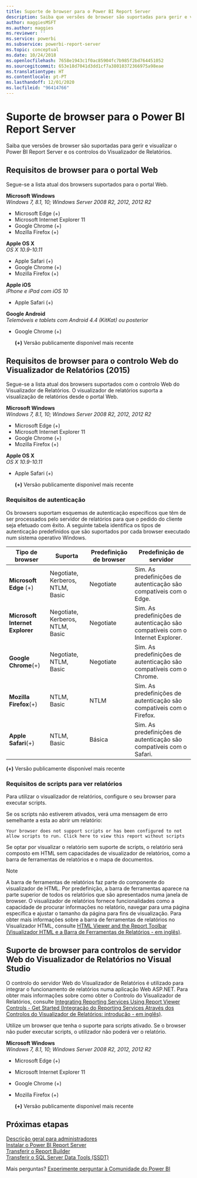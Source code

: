 ```yaml
---
title: Suporte de browser para o Power BI Report Server
description: Saiba que versões de browser são suportadas para gerir e visualizar o Power BI Report Server e os controlos do Visualizador de Relatórios.
author: maggiesMSFT
ms.author: maggies
ms.reviewer: ''
ms.service: powerbi
ms.subservice: powerbi-report-server
ms.topic: conceptual
ms.date: 10/24/2018
ms.openlocfilehash: 7658e1943c1f0ac85904fc7b985f2bd764451052
ms.sourcegitcommit: 653e18d7041d3dd1cf7a38010372366975a98eae
ms.translationtype: HT
ms.contentlocale: pt-PT
ms.lasthandoff: 12/01/2020
ms.locfileid: "96414766"
---
```

# <a name="browser-support-for-power-bi-report-server"></a>Suporte de browser para o Power BI Report Server
Saiba que versões de browser são suportadas para gerir e visualizar o Power BI Report Server e os controlos do Visualizador de Relatórios.

## <a name="browser-requirements-for-the-web-portal"></a>Requisitos de browser para o portal Web
Segue-se a lista atual dos browsers suportados para o portal Web.

**Microsoft Windows**  
*Windows 7, 8.1, 10; Windows Server 2008 R2, 2012, 2012 R2*

* Microsoft Edge (+)
* Microsoft Internet Explorer 11
* Google Chrome (+)
* Mozilla Firefox (+)

**Apple OS X**  
*OS X 10.9-10.11*

* Apple Safari (+)
* Google Chrome (+)
* Mozilla Firefox (+)

**Apple iOS**  
*iPhone e iPad com iOS 10*

* Apple Safari (+)

**Google Android**  
*Telemóveis e tablets com Android 4.4 (KitKat) ou posterior*

* Google Chrome (+)
  
  **(+)** Versão publicamente disponível mais recente

## <a name="browser-requirements-for-the-report-viewer-web-control-2015"></a>Requisitos de browser para o controlo Web do Visualizador de Relatórios (2015)
Segue-se a lista atual dos browsers suportados com o controlo Web do Visualizador de Relatórios. O visualizador de relatórios suporta a visualização de relatórios desde o portal Web.

**Microsoft Windows**  
*Windows 7, 8.1, 10; Windows Server 2008 R2, 2012, 2012 R2*

* Microsoft Edge (+)
* Microsoft Internet Explorer 11
* Google Chrome (+)
* Mozilla Firefox (+)

**Apple OS X**  
*OS X 10.9-10.11*

* Apple Safari (+)
  
  **(+)** Versão publicamente disponível mais recente

### <a name="authentication-requirements"></a>Requisitos de autenticação
Os browsers suportam esquemas de autenticação específicos que têm de ser processados pelo servidor de relatórios para que o pedido do cliente seja efetuado com êxito. A seguinte tabela identifica os tipos de autenticação predefinidos que são suportados por cada browser executado num sistema operativo Windows.

| **Tipo de browser** | **Suporta** | **Predefinição de browser** | **Predefinição de servidor** |
| --- | --- | --- | --- |
| **Microsoft Edge** (+) |Negotiate, Kerberos, NTLM, Basic |Negotiate |Sim. As predefinições de autenticação são compatíveis com o Edge. |
| **Microsoft Internet Explorer** |Negotiate, Kerberos, NTLM, Basic |Negotiate |Sim. As predefinições de autenticação são compatíveis com o Internet Explorer. |
| **Google Chrome**(+) |Negotiate, NTLM, Basic |Negotiate |Sim. As predefinições de autenticação são compatíveis com o Chrome. |
| **Mozilla Firefox**(+) |NTLM, Basic |NTLM |Sim. As predefinições de autenticação são compatíveis com o Firefox. |
| **Apple Safari**(+) |NTLM, Basic |Básica |Sim. As predefinições de autenticação são compatíveis com o Safari. |

 **(+)** Versão publicamente disponível mais recente

### <a name="script-requirements-for-viewing-reports"></a>Requisitos de scripts para ver relatórios
Para utilizar o visualizador de relatórios, configure o seu browser para executar scripts.

Se os scripts não estiverem ativados, verá uma mensagem de erro semelhante a esta ao abrir um relatório:

```
Your browser does not support scripts or has been configured to not allow scripts to run. Click here to view this report without scripts
```

 Se optar por visualizar o relatório sem suporte de scripts, o relatório será composto em HTML sem capacidades de visualizador de relatórios, como a barra de ferramentas de relatórios e o mapa de documentos.

> [!NOTE]
> A barra de ferramentas de relatórios faz parte do componente do visualizador de HTML. Por predefinição, a barra de ferramentas aparece na parte superior de todos os relatórios que são apresentados numa janela de browser. O visualizador de relatórios fornece funcionalidades como a capacidade de procurar informações no relatório, navegar para uma página específica e ajustar o tamanho da página para fins de visualização. Para obter mais informações sobre a barra de ferramentas de relatórios no Visualizador HTML, consulte [HTML Viewer and the Report Toolbar (Visualizador HTML e a Barra de Ferramentas de Relatórios - em inglês)](/sql/reporting-services/html-viewer-and-the-report-toolbar).
> 
> 

## <a name="browser-support-for-report-viewer-web-server-controls-in-visual-studio"></a>Suporte de browser para controlos de servidor Web do Visualizador de Relatórios no Visual Studio
O controlo do servidor Web do Visualizador de Relatórios é utilizado para integrar o funcionamento de relatórios numa aplicação Web ASP.NET. Para obter mais informações sobre como obter o Controlo do Visualizador de Relatórios, consulte [Integrating Reporting Services Using Report Viewer Controls - Get Started (Integração do Reporting Services Através dos Controlos do Visualizador de Relatórios: introdução - em inglês)](/sql/reporting-services/application-integration/integrating-reporting-services-using-reportviewer-controls-get-started).

Utilize um browser que tenha o suporte para scripts ativado. Se o browser não puder executar scripts, o utilizador não poderá ver o relatório.

**Microsoft Windows**  
*Windows 7, 8.1, 10; Windows Server 2008 R2, 2012, 2012 R2*

* Microsoft Edge (+)
* Microsoft Internet Explorer 11
* Google Chrome (+)
* Mozilla Firefox (+)
  
  **(+)** Versão publicamente disponível mais recente

## <a name="next-steps"></a>Próximas etapas
[Descrição geral para administradores](admin-handbook-overview.md)  
[Instalar o Power BI Report Server](install-report-server.md)  
[Transferir o Report Builder](https://www.microsoft.com/download/details.aspx?id=53613)  
[Transferir o SQL Server Data Tools (SSDT)](/sql/ssdt/download-sql-server-data-tools-ssdt)

Mais perguntas? [Experimente perguntar à Comunidade do Power BI](https://community.powerbi.com/)